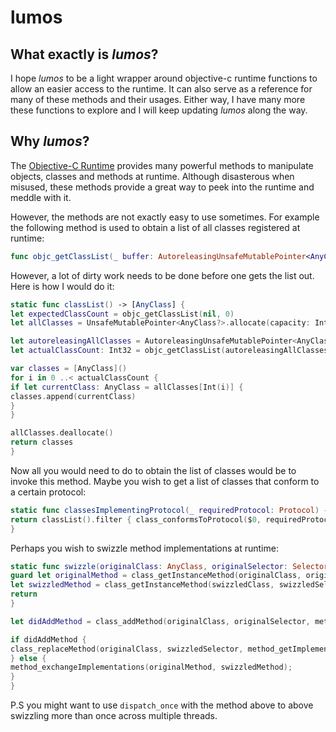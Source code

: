 # lumos

## What exactly is ***lumos***?

I hope *lumos* to be a light wrapper around objective-c runtime functions to allow an easier access to the runtime. It can also serve as a reference for many of these methods and their usages. Either way, I have many more these functions to explore and I will keep updating *lumos* along the way.


## Why ***lumos***?

The [Objective-C Runtime](https://developer.apple.com/documentation/objectivec/objective_c_runtime) provides many powerful methods to manipulate objects, classes and methods at runtime. Although disasterous when misused, these methods provide a great way to peek into the runtime and meddle with it.

However, the methods are not exactly easy to use sometimes. For example the following method is used to obtain a list of all classes registered at runtime: 
```swift
func objc_getClassList(_ buffer: AutoreleasingUnsafeMutablePointer<AnyClass>?, _ bufferCount: Int32) -> Int32
```

However, a lot of dirty work needs to be done before one gets the list out. Here is how I would do it:

```swift
static func classList() -> [AnyClass] {
let expectedClassCount = objc_getClassList(nil, 0)
let allClasses = UnsafeMutablePointer<AnyClass?>.allocate(capacity: Int(expectedClassCount))

let autoreleasingAllClasses = AutoreleasingUnsafeMutablePointer<AnyClass>(allClasses)
let actualClassCount: Int32 = objc_getClassList(autoreleasingAllClasses, expectedClassCount)

var classes = [AnyClass]()
for i in 0 ..< actualClassCount {
if let currentClass: AnyClass = allClasses[Int(i)] {
classes.append(currentClass)
}
}

allClasses.deallocate()
return classes
}
```

Now all you would need to do to obtain the list of classes would be to invoke this method. Maybe you wish to get a list of classes that conform to a certain protocol:

```swift
static func classesImplementingProtocol(_ requiredProtocol: Protocol) -> [AnyClass] {
return classList().filter { class_conformsToProtocol($0, requiredProtocol) }
}
```


Perhaps you wish to swizzle method implementations at runtime:

```swift
static func swizzle(originalClass: AnyClass, originalSelector: Selector, swizzledClass: AnyClass, swizzledSelector: Selector) {
guard let originalMethod = class_getInstanceMethod(originalClass, originalSelector),
let swizzledMethod = class_getInstanceMethod(swizzledClass, swizzledSelector) else {
return
}

let didAddMethod = class_addMethod(originalClass, originalSelector, method_getImplementation(swizzledMethod), method_getTypeEncoding(swizzledMethod))

if didAddMethod {
class_replaceMethod(originalClass, swizzledSelector, method_getImplementation(originalMethod), method_getTypeEncoding(originalMethod))
} else {
method_exchangeImplementations(originalMethod, swizzledMethod);
}
}
```

P.S you might want to use `dispatch_once` with the method above to above swizzling more than once across multiple threads.
